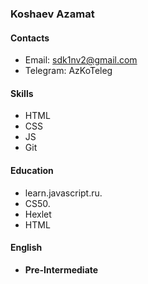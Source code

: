 ### **Koshaev Azamat**
#### **Contacts**
* Email: sdk1nv2@gmail.com
* Telegram: AzKoTeleg
#### **Skills**
* HTML
* CSS
* JS
* Git
#### **Education**
* learn.javascript.ru.
* CS50.
* Hexlet
* HTML
#### **English**
* **Pre-Intermediate**